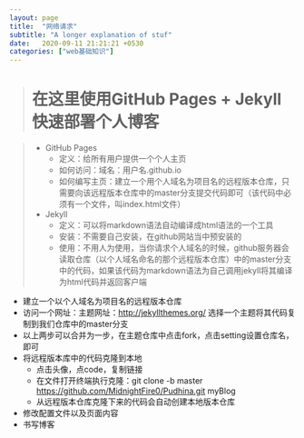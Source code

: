 ```yaml
---
layout: page
title:  "网络请求"
subtitle: "A longer explanation of stuf"
date:   2020-09-11 21:21:21 +0530
categories: ["web基础知识"]
---
```



> # 在这里使用GitHub Pages + Jekyll 快速部署个人博客

> - GitHub Pages
>     - 定义：给所有用户提供一个个人主页
>     - 如何访问：域名：用户名.github.io
>     - 如何编写主页：建立一个用个人域名为项目名的远程版本仓库，只需要向该远程版本仓库中的master分支提交代码即可（该代码中必须有一个文件，叫index.html文件）
> - Jekyll
>     - 定义：可以将markdown语法自动编译成html语法的一个工具
>     - 安装：不需要自己安装，在github网站当中预安装的
>     - 使用：不用人为使用，当你请求个人域名的时候，github服务器会读取仓库（以个人域名命名的那个远程版本仓库）中的master分支中的代码，如果该代码为markdown语法为自己调用jekyll将其编译为html代码并返回客户端

- 建立一个以个人域名为项目名的远程版本仓库
- 访问一个网址：主题网址：http://jekyllthemes.org/ 选择一个主题将其代码复制到我们仓库中的master分支
- 以上两步可以合并为一步，在主题仓库中点击fork，点击setting设置仓库名，即可
- 将远程版本库中的代码克隆到本地
    - 点击头像，点code，复制链接
    - 在文件打开终端执行克隆：git clone -b master https://github.com/MidnightFire0/Pudhina.git myBlog
    - 从远程版本仓库克隆下来的代码会自动创建本地版本仓库
- 修改配置文件以及页面内容
- 书写博客